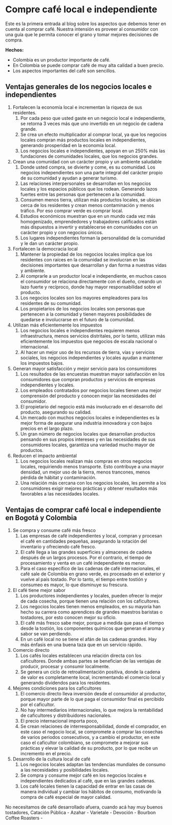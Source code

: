 # Compre café local e independiente

Este es la primera entrada al blog sobre los aspectos que debemos tener en cuenta al comprar café. Nuestra intensión es proveer al consumidor con una guía que le permita conocer el grano y tomar mejores decisiones de compra.

**Hechos:**

* Colombia es un productor importante de café.
* En Colombia se puede comprar café de muy alta calidad a buen precio.
* Los aspectos importantes del café son sencillos.

## Ventajas generales de los negocios locales e independientes

1. Fortalecen la economía local e incrementan la riqueza de sus residentes.
   1. Por cada peso que usted gaste en un negocio local e independiente, se retorna 3 veces más que uno invertido en un negocio de cadena grande.
   2. Se crea un efecto multiplicador al comprar local, ya que los negocios locales compran más productos locales en independientes, generando prosperidad en la economía local.
   3. Los negocios locales e independientes, apoyan en un 250% más las fundaciones de comunidades locales, que los negocios grandes.
2. Crean una comunidad con un carácter propio y un ambiente saludable
   1. Donde usted compra, se divierte y come, es su comunidad. Los negocios independientes son una parte integral del carácter propio de su comunidad y ayudan a generar turismo.
   2. Las relaciones interpersonales se desarrollan en los negocios locales y los espacios públicos que los rodean. Generando lazos fuertes entre las personas que pertenecen a la comunidad.
   3. Consumen menos tierra, utilizan más productos locales, se ubican cerca de los residentes y crean menos contaminación y menos tráfico. Por eso comprar verde es comprar local.
   4. Estudios económicos muestran que en un mundo cada vez más homogenizado, emprendedores y trabajadores calificados están más dispuestos a invertir y establecerse en comunidades con un carácter propio y con negocios únicos.
   5. Los lugares independientes forman la personalidad de la comunidad y le dan un carácter propio.
3. Fortalecen la democracia local
   1. Mantener la propiedad de los negocios locales implica que los residentes con raíces en la comunidad se involucran en las decisiones importantes que desarrollan y dan forma a nuestras vidas y ambiente.
   2. Al comprarle a un productor local e independiente, en muchos casos el consumidor se relaciona directamente con el dueño, creando un lazo fuerte y recíproco, donde hay mayor responsabilidad sobre el producto.
   3. Los negocios locales son los mayores empleadores para los residentes de su comunidad.
   4. Los propietarios de los negocios locales son personas que pertenecen a la comunidad y tienen mayores posibilidades de quedarse e involucrarse en el futuro de la comunidad.
4. Utilizan más eficientemente los impuestos
   1. Los negocios locales e independientes requieren menos infraestructura, menos servicios distritales, por lo tanto, utilizan más eficientemente los impuestos que negocios de escala nacional o internacional. 
   2. Al hacer un mejor uso de los recursos de tierra, vías y servicios sociales, los negocios independientes y locales ayudan a mantener los impuestos bajos.
5. Generan mayor satisfacción y mejor servicio para los consumidores
   1. Los resultados de las encuestas muestran mayor satisfacción en los consumidores que compran productos y servicios de empresas independientes y locales.
   2. Los empleados contratados por negocios locales tienen una mejor comprensión del producto y conocen mejor las necesidades del consumidor.
   3. El propietario del negocio está más involucrado en el desarrollo del producto, asegurando su calidad.
   4. Un mercado con muchos negocios locales e independientes es la mejor forma de asegurar una industria innovadora y con bajos precios en el largo plazo.
   5. Un gran número de negocios locales que desarrollan productos pensando en sus propios intereses y en las necesidades de sus consumidores locales, garantiza una variedad mucho mayor de productos.
6. Reducen el impacto ambiental
   1. Los negocios locales realizan más compras en otros negocios locales, requiriendo menos transporte. Esto contribuye a una mayor densidad, un mejor uso de la tierra, menos trancones, menos pérdida de hábitat y contaminación.
   2. Una relación más cercana con los negocios locales, les permite a los consumidores exigir mejores prácticas y obtener resultados más favorables a las necesidades locales.

## Ventajas de comprar café local e independiente en Bogotá y Colombia

1. Se compra y consume café más fresco 
   1. Las empresas de café independientes y local, compran y procesan el café en cantidades pequeñas, asegurando la rotación del inventario y ofreciendo café fresco.
   2. El café llega a las grandes superficies y almacenes de cadena después de un largos procesos. Por el contrario, el tiempo de procesamiento y venta en un café independiente es menor.
   3. Para el caso específico de las cadenas de café internacionales, el café sale de Colombia en grano verde, es procesado en el exterior y vuelve al país tostado. Por lo tanto, el tiempo entre tostión y consumeo es mayor, lo que disminuye su frescura.
2. El café tiene mejor sabor
   1. Los productores independientes y locales, pueden ofrecer lo mejor de cada cosecha, porque tienen una relación con los caficultores.
   2. Los negocios locales tienen menos empleados, en su mayoría han hecho su carrera como aprendices de grandes maestros baristas o tostadores, por esto conocen mejor su oficio.
   3. El café más fresco sabe mejor, porque a medida que pasa el tiempo desde la tostión, los componentes químicos que generan el aroma y sabor se van perdiendo.
   4. En un café local no se tiene el afán de las cadenas grandes. Hay más énfasis en una buena taza que en un servicio rápido.
3. Comercio directo
   1. Los cafés locales establecen una relación directa con los caficultores. Donde ambas partes se benefician de las ventajas de producir, procesar y consumir localmente.
   2. Se genera un ciclo de retroalimentación positiva, donde la cadena de valor es completamente local, incrementando el comercio local y generando dividendos para los residentes.
4. Mejores condiciones para los caficultores
   1. El comercio directo lleva inversión desde el consumidor al productor, porque mayor parte de lo que paga el consumidor final es percibido por el caficultor.
   2. No hay intermediarios internacionales, lo que mejora la rentabilidad de caficultores y distribuidores nacionales.
   3. El precio internacional importa poco, 
   4. Se crean relaciones de interresponsabilidad, donde el comprador, en este caso el negocio local, se compromete a comprar las cosechas de varios periodos consecutivos, y a cambio el productor, en este caso el caficultor colombiano, se compromete a mejorar sus prácticas y elevar la calidad de su producto, por lo que recibe un incremento en el precio.
5. Desarrollo de la cultura local de café
   1. Los negocios locales adaptan las tendencias mundiales de consumo a las necesidades y posibilidades locales.
   2. Se compra y consume mejor café en los negocios locales e independientes dedicados al café, que en las grandes cadenas.
   3. Los café locales tienen la capacidad de entrar en las casas de manera individual y cambiar los hábitos de consumo, motivando la compra de café especial de mayor calidad.

No necesitamos de café desarrollado afuera, cuando acá hay muy buenos tostadores, Catación Pública - Azahar - Varietale - Devoción - Bourbon Coffee Roasters - 

